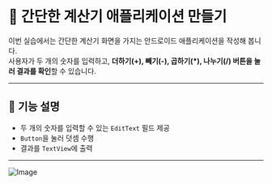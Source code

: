# 📱 간단한 계산기 애플리케이션 만들기

이번 실습에서는 간단한 계산기 화면을 가지는 안드로이드 애플리케이션을 작성해 봅니다.  
사용자가 두 개의 숫자를 입력하고, **더하기(+), 빼기(-), 곱하기(*), 나누기(/) 버튼을 눌러 결과를 확인**할 수 있습니다.

---

## 📌 기능 설명
- 두 개의 숫자를 입력할 수 있는 `EditText` 필드 제공
- `Button`을 눌러 덧셈 수행
- 결과를 `TextView`에 출력

---

![Image](https://github.com/user-attachments/assets/3eed8e92-5825-4ae4-b516-32ac9a58b51e)
